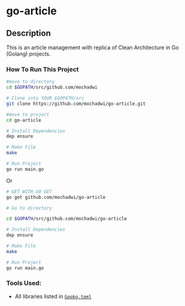 # go-article

## Description
This is an article management with replica of Clean Architecture in Go (Golang) projects.

### How To Run This Project

```bash
#move to directory
cd $GOPATH/src/github.com/mochadwi

# Clone into YOUR $GOPATH/src
git clone https://github.com/mochadwi/go-article.git

#move to project
cd go-article

# Install Dependencies
dep ensure

# Make File
make

# Run Project
go run main.go

```

Or

```bash
# GET WITH GO GET
go get github.com/mochadwi/go-article

# Go to directory

cd $GOPATH/src/github.com/mochadwi/go-article

# Install Dependencies
dep ensure

# Make File
make

# Run Project
go run main.go
```


### Tools Used:
- All libraries listed in [`Gopkg.toml`](https://github.com/mochadwi/go-article/blob/master/Gopkg.toml)